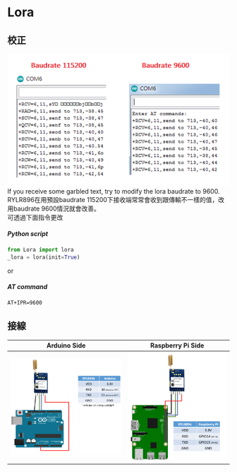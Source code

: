 # Lora  

## 校正
![](https://github.com/boy07132004/Lora/blob/master/png/err.png)\
If you receive some garbled text, try to modify the lora baudrate to 9600.\
RYLR896在用預設baudrate 115200下接收端常常會收到跟傳輸不一樣的值，改用baudrate 9600情況就會改善。\
可透過下面指令更改

#### *Python script*
```Python
from Lora import lora
_lora = lora(init=True)
```
or

#### *AT command*

    AT+IPR=9600

#### 
## 接線

| **Arduino Side** | **Raspberry Pi Side** |
| :---------: | :---------: |
|![](https://github.com/boy07132004/Lora/blob/master/png/ArduinoSide.PNG)|![](https://github.com/boy07132004/Lora/blob/master/png/PiSide.PNG)|
